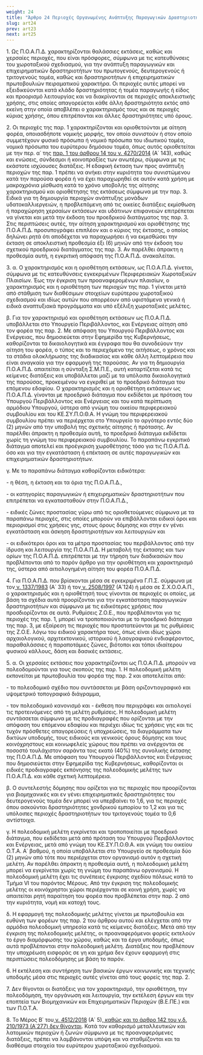```yaml
---
weight: 24
title: "Άρθρο 24 Περιοχές Οργανωμένης Ανάπτυξης Παραγωγικών Δραστηριοτήτων"
slug: art24
prev: art23
next: art25
---
```


1\. Ως Π.Ο.Α.Π.Δ. χαρακτηρίζονται θαλάσσιες εκτάσεις, καθώς και χερσαίες περιοχές, που είναι πρόσφορες, σύμφωνα με τις κατευθύνσεις του χωροταξικού σχεδιασμού, για την ανάπτυξη παραγωγικών και επιχειρηματικών δραστηριοτήτων του πρωτογενούς, δευτερογενούς ή τριτογενούς τομέα, καθώς και δραστηριοτήτων ή επιχειρηματικών πρωτοβουλιών πειραματικού χαρακτήρα. Οι περιοχές αυτές μπορεί να εξειδικεύονται κατά κλάδο δραστηριότητας ή τομέα παραγωγής ή είδος και προορισμό λειτουργίας και να διακρίνονται σε περιοχές αποκλειστικής χρήσης, στις οποίες απαγορεύεται κάθε άλλη δραστηριότητα εκτός από εκείνη στην οποία αποβλέπει ο χαρακτηρισμός τους και σε περιοχές κύριας χρήσης, όπου επιτρέπονται και άλλες δραστηριότητες υπό όρους.

2\. Οι περιοχές της παρ. 1 χαρακτηρίζονται και οριοθετούνται με αίτηση φορέα, οποιασδήποτε νομικής μορφής, τον οποίο συνιστούν ή στον οποίο συμμετέχουν φυσικό πρόσωπα ή νομικό πρόσωπα του ιδιωτικού τομέα, νομικά πρόσωπα του ευρύτερου δημόσιου τομέα, όπως αυτός οριοθετείται με την περ. α΄ της <a href="https://ia37rg02wpsa01.blob.core.windows.net/fek/01/2014/20140100143.pdf" title="Δείτε το Σχετικό">παρ. 1 του άρθρου 14 του ν. 4270/2014</a> (Α΄ 143), καθώς και ενώσεις, σύνδεσμοι ή κοινοπραξίες των ανωτέρω, σύμφωνα με τις εκάστοτε ισχύουσες διατάξεις. Η εδαφική έκταση των προς ανάπτυξη περιοχών της παρ. 1 πρέπει να ανήκει στην κυριότητα του συνιστώμενου κατά την παρούσα φορέα ή να έχει παραχωρηθεί σε αυτόν κατά χρήση με μακροχρόνια μίσθωση κατά το χρόνο υποβολής της αίτησης χαρακτηρισμού και οριοθέτησης της εκτάσεως σύμφωνα με την παρ. 3. Ειδικά για τη δημιουργία περιοχών ανάπτυξης μονάδων υδατοκαλλιεργειών, η προβλεπόμενη από τις οικείες διατάξεις εκμίσθωση ή παραχώρηση χερσαίων εκτάσεων και υδάτινων επιφανειών επιτρέπεται να γίνεται και μετά την έκδοση του προεδρικού διατάγματος της παρ. 3. Στις περιπτώσεις αυτές, την αίτηση χαρακτηρισμού και οριοθέτησης της Π.Ο.Α.Π.Δ. προσυπογράφει επιπλέον και ο κύριος της έκτασης, ο οποίος δηλώνει ρητά ότι αποδέχεται να παραχωρήσει ή να εκμισθώσει την έκταση σε αποκλειστική προθεσμία έξι (6) μηνών από την έκδοση του σχετικού προεδρικού διατάγματος της παρ. 3. Αν παρέλθει άπρακτη η προθεσμία αυτή, η εγκριτική απόφαση της Π.Ο.Α.Π.Δ. ανακαλείται.

3\. α. Ο χαρακτηρισμός και η οριοθέτηση εκτάσεων, ως Π.Ο.Α.Π.Δ. γίνεται, σύμφωνα με τις κατευθύνσεις εγκεκριμένων Περιφερειακών Χωροταξικών Πλαισίων. Έως την έγκριση των προαναφερομένων πλαισίων, ο χαρακτηρισμός και η οριοθέτηση των περιοχών της παρ. 1 γίνεται μετά από στάθμιση των διαθέσιμων στοιχείων ευρύτερου χωροταξικού σχεδιασμού και ιδίως αυτών που απορρέουν από υφιστάμενα γενικά ή ειδικά αναπτυξιακά προγράμματα και υπό εξέλιξη χωροταξικές μελέτες.

β. Για τον χαρακτηρισμό και οριοθέτηση εκτάσεων ως Π.Ο.Α.Π.Δ. υποβάλλεται στο Υπουργείο Περιβάλλοντος, και Ενέργειας αίτηση από τον φορέα της παρ. 2. Με απόφαση του Υπουργού Περιβάλλοντος και Ενέργειας, που δημοσιεύεται στην Εφημερίδα της Κυβερνήσεως, καθορίζονται τα δικαιολογητικά και έγγραφα που θα συνοδεύουν την αίτηση του φορέα, ο τύπος και το περιεχόμενο της αιτήσεως, ο χρόνος και τα στάδια ολοκλήρωσης της διαδικασίας και κάθε άλλη λεπτομέρεια που είναι αναγκαία για την εφαρμογή της παρούσας. Αν για τη δημιουργία Π.Ο.Α.Π.Δ. απαιτείται η σύνταξη Σ.Μ.Π.Ε., αυτή καταρτίζεται κατά τις κείμενες διατάξεις και υποβάλλεται μαζί με τα υπόλοιπα δικαιολογητικά της παρούσας, προκειμένου να εγκριθεί με το προεδρικό διάταγμα του επόμενου εδαφίου. Ο χαρακτηρισμός και η οριοθέτηση εκτάσεων ως Π.Ο.Α.Π.Δ. γίνονται με προεδρικό διάταγμα που εκδίδεται με πρόταση του Υπουργού Περιβάλλοντος και Ενέργειας και του κατά περίπτωση αρμόδιου Υπουργού, ύστερα από γνώμη του οικείου περιφερειακού συμβουλίου και του ΚΕ.ΣΥ.Π.Ο.Θ.Α. Η γνώμη του περιφερειακού συμβουλίου πρέπει να περιέρχεται στο Υπουργείο το αργότερο εντός δύο (2) μηνών από την υποβολή της σχετικής αίτησης ή πρότασης. Αν παρέλθει άπρακτη η προθεσμία αυτή, το προεδρικό διάταγμα εκδίδεται χωρίς τη γνώμη του περιφερειακού συμβουλίου. Το παραπάνω εγκριτικό διάταγμα αποτελεί και προέγκριση χωροθέτησης τόσο για τις Π.Ο.Α.Π.Δ. όσο και για την εγκατάσταση ή επέκταση σε αυτές παραγωγικών και επιχειρηματικών δραστηριοτήτων.

γ. Με το παραπάνω διάταγμα καθορίζονται ειδικότερα:

\- η θέση, η έκταση και τα όρια της Π.Ο.Α.Π.Δ.,

\- οι κατηγορίες παραγωγικών ή επιχειρηματικών δραστηριοτήτων που επιτρέπεται να εγκατασταθούν στην Π.Ο.Α.Π.Δ.,

\- ειδικές ζώνες προστασίας γύρω από τις οριοθετούμενες σύμφωνα με τα παραπάνω περιοχές, στις οποίες μπορούν να επιβάλλονται ειδικοί όροι και περιορισμοί στις χρήσεις γης, στους όρους δόμησης και στην εν γένει εγκατάσταση και άσκηση δραστηριοτήτων και λειτουργιών και

\- οι ειδικότεροι όροι και τα μέτρα προστασίας του περιβάλλοντος από την ίδρυση και λειτουργία της Π.Ο.Α.Π.Δ. Η μεταβολή της έκτασης και των ορίων της Π.Ο.Α.Π.Δ. επιτρέπεται με την τήρηση των διαδικασιών που προβλέπονται από το παρόν άρθρο για την οριοθέτηση και χαρακτηρισμό της, ύστερα από αιτιολογημένη αίτηση του φορέα Π.Ο.Α.Π.Δ.

4\. Για Π.Ο.Α.Π.Δ. που βρίσκονται μέσα σε εγκεκριμένα Γ.Π.Σ. σύμφωνα με τον<a href="https://ia37rg02wpsa01.blob.core.windows.net/fek/01/1983/19830100033.pdf" title="Δείτε το Σχετικό"> ν. 1337/1983</a> (Α΄ 33) ή τον<a href="https://ia37rg02wpsa01.blob.core.windows.net/fek/01/1997/19970100124.pdf" title="Δείτε το Σχετικό"> ν. 2508/1997</a> (Α΄124) ή μέσα σε Σ.Χ.Ο.Ο.Α.Π., ο χαρακτηρισμός και η οριοθέτησή τους γίνονται σε περιοχές οι οποίες, με βάση τα σχέδια αυτά προορίζονται για την εγκατάσταση παραγωγικών δραστηριοτήτων και σύμφωνα με τις ειδικότερες χρήσεις που προσδιορίζονται σε αυτά. Ρυθμίσεις Ζ.Ο.Ε., που προβλέπονται για τις περιοχές της παρ. 1, μπορεί να τροποποιούνται με το προεδρικό διάταγμα της παρ. 3, με εξαίρεση τις περιοχές που προστατεύονται με τις ρυθμίσεις της Ζ.Ο.Ε. λόγω του ειδικού χαρακτήρα τους, όπως είναι ιδίως χώροι αρχαιολογικού, αρχιτεκτονικού, ιστορικού ή λαογραφικού ενδιαφέροντος, παραθαλάσσιες ή παραποτάμιες ζώνες, βιότοποι και τόποι ιδιαίτερου φυσικού κάλλους, δάση και δασικές εκτάσεις.

5\. α. Οι χερσαίες εκτάσεις που χαρακτηρίζονται ως Π.Ο.Α.Π.Δ. μπορούν να πολεοδομούνται για τους σκοπούς της παρ. 1. Η πολεοδομική μελέτη εκπονείται με πρωτοβουλία του φορέα της παρ. 2 και αποτελείται από:

\- το πολεοδομικό σχέδιο που συντάσσεται με βάση οριζοντιογραφικό και υψομετρικό τοπογραφικό διάγραμμα,

\- τον πολεοδομικό κανονισμό και - έκθεση που περιγράφει και αιτιολογεί τις προτεινόμενες από τη μελέτη ρυθμίσεις. Η πολεοδομική μελέτη συντάσσεται σύμφωνα με τις προδιαγραφές που ορίζονται με την απόφαση του επόμενου εδαφίου και περιέχει ιδίως τις χρήσεις γης και τις τυχόν πρόσθετες απαγορεύσεις ή υποχρεώσεις, τα διαγράμματα των δικτύων υποδομής, τους ειδικούς και γενικούς όρους δόμησης και τους κοινόχρηστους και κοινωφελείς χώρους που πρέπει να ανέρχονται σε ποσοστό τουλάχιστον σαράντα τοις εκατό (40%) της συνολικής έκτασης της Π.Ο.Α.Π.Δ. Με απόφαση του Υπουργού Περιβάλλοντος και Ενέργειας που δημοσιεύεται στην Εφημερίδα της Κυβερνήσεως, καθορίζονται οι ειδικές προδιαγραφές εκπόνησης της πολεοδομικής μελέτης των Π.Ο.Α.Π.Δ. και κάθε σχετική λεπτομέρεια.

β. Ο συντελεστής δόμησης που ορίζεται για τις περιοχές που προορίζονται για βιομηχανικές και εν γένει επιχειρηματικές δραστηριότητες του δευτερογενούς τομέα δεν μπορεί να υπερβαίνει το 1,6, για τις περιοχές όπου ασκούνται δραστηριότητες χονδρικού εμπορίου το 1,2 και για τις υπόλοιπες περιοχές δραστηριοτήτων του τριτογενούς τομέα το 0,6 αντίστοιχα.

γ. Η πολεοδομική μελέτη εγκρίνεται και τροποποιείται με προεδρικό διάταγμα, που εκδίδεται μετά από πρόταση του Υπουργού Περιβάλλοντος και Ενέργειας, μετά από γνώμη του ΚΕ.ΣΥ.Π.Ο.Θ.Α. και γνώμη του οικείου Ο.Τ.Α. Α΄ βαθμού, η οποία υποβάλλεται στο Υπουργείο σε προθεσμία δύο (2) μηνών από τότε που περιέρχεται στον οργανισμό αυτόν η σχετική μελέτη. Αν παρέλθει άπρακτη η προθεσμία αυτή, η πολεοδομική μελέτη μπορεί να εγκρίνεται χωρίς τη γνώμη του παραπάνω οργανισμού. Η πολεοδομική μελέτη έχει τις συνέπειες έγκρισης σχεδίου πόλεως κατά το Τμήμα VI του παρόντος Μέρους. Από την έγκριση της πολεοδομικής μελέτης οι κοινόχρηστοι χώροι περιέρχονται σε κοινή χρήση, χωρίς να απαιτείται ρητή παραίτηση του φορέα που προβλέπεται στην παρ. 2 από την κυριότητα, νομή και κατοχή τους.

δ. Η εφαρμογή της πολεοδομικής μελέτης γίνεται με πρωτοβουλία και ευθύνη των φορέων της παρ. 2 του άρθρου αυτού και ελέγχεται από την αρμόδια πολεοδομική υπηρεσία κατά τις κείμενες διατάξεις. Μετά από την έγκριση της πολεοδομικής μελέτης, οι προαναφερόμενοι φορείς εκτελούν το έργο διαμόρφωσης του χώρου, καθώς και τα έργα υποδομής, όπως αυτά προβλέπονται στην πολεοδομική μελέτη. Διατάξεις που προβλέπουν την υποχρέωση εισφοράς σε γη και χρήμα δεν έχουν εφαρμογή στις περιπτώσεις πολεοδόμησης με βάση το παρόν.

6\. Η εκτέλεση και συντήρηση των βασικών έργων κοινωνικής και τεχνικής υποδομής μέσα στις περιοχές αυτές γίνεται από τους φορείς της παρ. 2.

7\. Δεν θίγονται οι διατάξεις για τον χαρακτηρισμό, την οριοθέτηση, την πολεοδόμηση, την οργάνωση και λειτουργία, την εκτέλεση έργων και την εποπτεία των Βιομηχανικών και Επιχειρηματικών Περιοχών (B.E.ΠE.) και των Π.Ο.Τ.Α.

8\. Το Μέρος Β΄ του<a href="https://ia37rg02wpsa01.blob.core.windows.net/fek/01/2018/20180100005.pdf" title="Δείτε το Σχετικό"> ν. 4512/2018</a> (Α΄ 5)[, καθώς και το άρθρο 142 του ν.δ. 210/1973 (Α΄277) δεν θίγονται](about:blank). Κατά τον καθορισμό μεταλλευτικών και λατομικών περιοχών ή ζωνών σύμφωνα με τις προαναφερόμενες διατάξεις, πρέπει να λαμβάνονται υπόψη και να σταθμίζονται και τα διαθέσιμα στοιχεία του ευρύτερου χωροταξικού σχεδιασμού.



